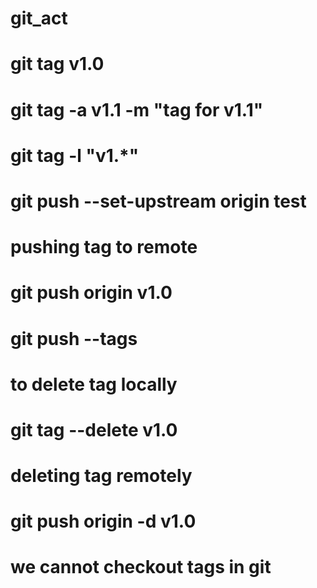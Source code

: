 # git_act

# git tag v1.0

# git tag -a v1.1 -m "tag for v1.1"
# git tag -l "v1.*"

# git push --set-upstream origin test

# pushing tag to remote
# git push origin v1.0
# git push --tags

# to delete tag locally
# git tag --delete v1.0

# deleting tag remotely
# git push origin -d v1.0

# we cannot checkout tags in git